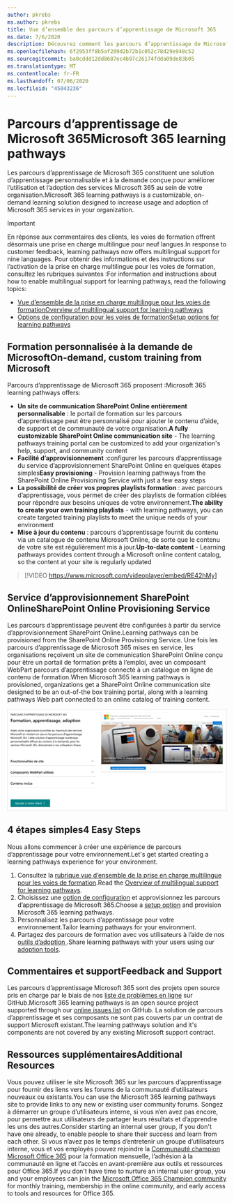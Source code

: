 ```yaml
---
author: pkrebs
ms.author: pkrebs
title: Vue d’ensemble des parcours d’apprentissage de Microsoft 365
ms.date: 7/6/2020
description: Découvrez comment les parcours d’apprentissage de Microsoft 365 peuvent accélérer l’utilisation et l’adoption des services Microsoft 365 au sein de votre organisation. Les parcours d’apprentissage incluent un composant WebPart SharePoint Online personnalisé et un site de formation modernes de communications SharePoint Online qui est facilement configuré pour votre locataire Microsoft 365.
ms.openlocfilehash: 6f2953ff8b5af209d2b72b1c052c78d29e948c52
ms.sourcegitcommit: ba0cddd12dd8687ec4b97c26174fdda09de83b05
ms.translationtype: MT
ms.contentlocale: fr-FR
ms.lasthandoff: 07/06/2020
ms.locfileid: "45043236"
---
```

# <a name="microsoft-365-learning-pathways"></a><span data-ttu-id="86f9a-104">Parcours d’apprentissage de Microsoft 365</span><span class="sxs-lookup"><span data-stu-id="86f9a-104">Microsoft 365 learning pathways</span></span> 
<span data-ttu-id="86f9a-105">Les parcours d’apprentissage de Microsoft 365 constituent une solution d’apprentissage personnalisable et à la demande conçue pour améliorer l’utilisation et l’adoption des services Microsoft 365 au sein de votre organisation.</span><span class="sxs-lookup"><span data-stu-id="86f9a-105">Microsoft 365 learning pathways is a customizable, on-demand learning solution designed to increase usage and adoption of Microsoft 365 services in your organization.</span></span>    

> [!IMPORTANT]
> <span data-ttu-id="86f9a-106">En réponse aux commentaires des clients, les voies de formation offrent désormais une prise en charge multilingue pour neuf langues.</span><span class="sxs-lookup"><span data-stu-id="86f9a-106">In response to customer feedback, learning pathways now offers multilingual support for nine languages.</span></span> <span data-ttu-id="86f9a-107">Pour obtenir des informations et des instructions sur l’activation de la prise en charge multilingue pour les voies de formation, consultez les rubriques suivantes :</span><span class="sxs-lookup"><span data-stu-id="86f9a-107">For information and instructions about how to enable multilingual support for learning pathways, read the following topics:</span></span> 
>- [<span data-ttu-id="86f9a-108">Vue d’ensemble de la prise en charge multilingue pour les voies de formation</span><span class="sxs-lookup"><span data-stu-id="86f9a-108">Overview of multilingual support for learning pathways</span></span>](custom_overview_ml.md) 
>- [<span data-ttu-id="86f9a-109">Options de configuration pour les voies de formation</span><span class="sxs-lookup"><span data-stu-id="86f9a-109">Setup options for learning pathways</span></span>](custom_setupoptions.md)  

## <a name="on-demand-custom-training-from-microsoft"></a><span data-ttu-id="86f9a-110">Formation personnalisée à la demande de Microsoft</span><span class="sxs-lookup"><span data-stu-id="86f9a-110">On-demand, custom training from Microsoft</span></span>

<span data-ttu-id="86f9a-111">Parcours d’apprentissage de Microsoft 365 proposent :</span><span class="sxs-lookup"><span data-stu-id="86f9a-111">Microsoft 365 learning pathways offers:</span></span>

- <span data-ttu-id="86f9a-112">**Un site de communication SharePoint Online entièrement personnalisable** : le portail de formation sur les parcours d’apprentissage peut être personnalisé pour ajouter le contenu d’aide, de support et de communauté de votre organisation.</span><span class="sxs-lookup"><span data-stu-id="86f9a-112">**A fully customizable SharePoint Online communication site** - The learning pathways training portal can be customized to add your organization's help, support, and community content</span></span>
- <span data-ttu-id="86f9a-113">**Facilité d’approvisionnement** :configurer les parcours d’apprentissage du service d’approvisionnement SharePoint Online en quelques étapes simples</span><span class="sxs-lookup"><span data-stu-id="86f9a-113">**Easy provisioning** - Provision learning pathways from the SharePoint Online Provisioning Service with just a few easy steps</span></span>
- <span data-ttu-id="86f9a-114">**La possibilité de créer vos propres playlists formation** : avec parcours d’apprentissage, vous permet de créer des playlists de formation ciblées pour répondre aux besoins uniques de votre environnement.</span><span class="sxs-lookup"><span data-stu-id="86f9a-114">**The ability to create your own training playlists** - with learning pathways, you can create targeted training playlists to meet the unique needs of your environment</span></span>
- <span data-ttu-id="86f9a-115">**Mise à jour du contenu** : parcours d’apprentissage fournit du contenu via un catalogue de contenu Microsoft Online, de sorte que le contenu de votre site est régulièrement mis à jour.</span><span class="sxs-lookup"><span data-stu-id="86f9a-115">**Up-to-date content** - Learning pathways provides content through a Microsoft online content catalog, so the content at your site is regularly updated</span></span>

> [!VIDEO https://www.microsoft.com/videoplayer/embed/RE42hMy]

## <a name="sharepoint-online-provisioning-service"></a><span data-ttu-id="86f9a-116">Service d’approvisionnement SharePoint Online</span><span class="sxs-lookup"><span data-stu-id="86f9a-116">SharePoint Online Provisioning Service</span></span> 
<span data-ttu-id="86f9a-117">Les parcours d’apprentissage peuvent être configurées à partir du service d’approvisionnement SharePoint Online.</span><span class="sxs-lookup"><span data-stu-id="86f9a-117">Learning pathways can be provisioned from the SharePoint Online Provisioning Service.</span></span> <span data-ttu-id="86f9a-118">Une fois les parcours d’apprentissage de Microsoft 365 mises en service, les organisations reçoivent un site de communication SharePoint Online conçu pour être un portail de formation prêts à l’emploi, avec un composant WebPart parcours d’apprentissage connecté à un catalogue en ligne de contenu de formation.</span><span class="sxs-lookup"><span data-stu-id="86f9a-118">When Microsoft 365 learning pathways is provisioned, organizations get a SharePoint Online communication site designed to be an out-of-the box training portal, along with a learning pathways Web part connected to an online catalog of training content.</span></span> 

![cg-provision.png](media/cg-provision.png)

## <a name="4-easy-steps"></a><span data-ttu-id="86f9a-120">4 étapes simples</span><span class="sxs-lookup"><span data-stu-id="86f9a-120">4 Easy Steps</span></span>
<span data-ttu-id="86f9a-121">Nous allons commencer à créer une expérience de parcours d’apprentissage pour votre environnement.</span><span class="sxs-lookup"><span data-stu-id="86f9a-121">Let's get started creating a learning pathways experience for your environment.</span></span>
1. <span data-ttu-id="86f9a-122">Consultez la [rubrique vue d’ensemble de la prise en charge multilingue pour les voies de formation](custom_overview_ml.md).</span><span class="sxs-lookup"><span data-stu-id="86f9a-122">Read the [Overview of multilingual support for learning pathways](custom_overview_ml.md).</span></span> 
2. <span data-ttu-id="86f9a-123">Choisissez une [option de configuration](custom_setupoptions.md) et approvisionnez les parcours d’apprentissage de Microsoft 365.</span><span class="sxs-lookup"><span data-stu-id="86f9a-123">Choose a [setup option](custom_setupoptions.md) and provision Microsoft 365 learning pathways.</span></span>  
3. <span data-ttu-id="86f9a-124">Personnalisez les parcours d’apprentissage pour votre environnement.</span><span class="sxs-lookup"><span data-stu-id="86f9a-124">Tailor learning pathways for your environment.</span></span>
4. <span data-ttu-id="86f9a-125">Partagez des parcours de formation avec vos utilisateurs à l’aide de nos [outils d’adoption ](driveadoption.md).</span><span class="sxs-lookup"><span data-stu-id="86f9a-125">Share learning pathways with your users using our [adoption tools](driveadoption.md).</span></span>

## <a name="feedback-and-support"></a><span data-ttu-id="86f9a-126">Commentaires et support</span><span class="sxs-lookup"><span data-stu-id="86f9a-126">Feedback and Support</span></span>

<span data-ttu-id="86f9a-127">Les parcours d’apprentissage Microsoft 365 sont des projets open source pris en charge par le biais de nos [liste de problèmes en ligne](https://aka.ms/CustomLearningHelp) sur GitHub.</span><span class="sxs-lookup"><span data-stu-id="86f9a-127">Microsoft 365 learning pathways is an open source project supported through our [online issues list](https://aka.ms/CustomLearningHelp) on GitHub.</span></span> <span data-ttu-id="86f9a-128">La solution de parcours d’apprentissage et ses composants ne sont pas couverts par un contrat de support Microsoft existant.</span><span class="sxs-lookup"><span data-stu-id="86f9a-128">The learning pathways solution and it's components are not covered by any existing Microsoft support contract.</span></span>  

## <a name="additional-resources"></a><span data-ttu-id="86f9a-129">Ressources supplémentaires</span><span class="sxs-lookup"><span data-stu-id="86f9a-129">Additional Resources</span></span>
<span data-ttu-id="86f9a-130">Vous pouvez utiliser le site Microsoft 365 sur les parcours d’apprentissage pour fournir des liens vers les forums de la communauté d’utilisateurs nouveaux ou existants.</span><span class="sxs-lookup"><span data-stu-id="86f9a-130">You can use the Microsoft 365 learning pathways site to provide links to any new or existing user community forums.</span></span> <span data-ttu-id="86f9a-131">Songez à démarrer un groupe d’utilisateurs interne, si vous n’en avez pas encore, pour permettre aux utilisateurs de partager leurs résultats et d’apprendre les uns des autres.</span><span class="sxs-lookup"><span data-stu-id="86f9a-131">Consider starting an internal user group, if you don't have one already, to enable people to share their success and learn from each other.</span></span>  <span data-ttu-id="86f9a-132">Si vous n’avez pas le temps d’entretenir un groupe d’utilisateurs interne, vous et vos employés pouvez rejoindre la [Communauté champion Microsoft Office 365](https://aka.ms/O365Champions) pour la formation mensuelle, l’adhésion à la communauté en ligne et l’accès en avant-première aux outils et ressources pour Office 365.</span><span class="sxs-lookup"><span data-stu-id="86f9a-132">If you don't have time to nurture an internal user group, you and your employees can join the [Microsoft Office 365 Champion community](https://aka.ms/O365Champions) for monthly training, membership in the online community, and early access to tools and resources for Office 365.</span></span>